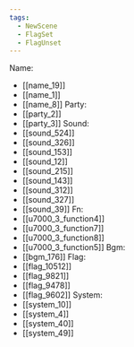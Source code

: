```yaml
---
tags:
  - NewScene
  - FlagSet
  - FlagUnset
---
```

Name:
- [[name_19]]
- [[name_1]]
- [[name_8]]
Party:
- [[party_2]]
- [[party_3]]
Sound:
- [[sound_524]]
- [[sound_326]]
- [[sound_153]]
- [[sound_12]]
- [[sound_215]]
- [[sound_143]]
- [[sound_312]]
- [[sound_327]]
- [[sound_39]]
Fn:
- [[u7000_3_function4]]
- [[u7000_3_function7]]
- [[u7000_3_function8]]
- [[u7000_3_function5]]
Bgm:
- [[bgm_176]]
Flag:
- [[flag_10512]]
- [[flag_9821]]
- [[flag_9478]]
- [[flag_9602]]
System:
- [[system_10]]
- [[system_4]]
- [[system_40]]
- [[system_49]]
